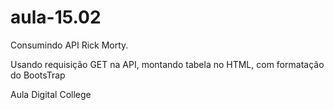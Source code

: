 # aula-15.02

Consumindo API Rick Morty.

Usando requisição GET na API, montando tabela no HTML, com formatação do BootsTrap

Aula Digital College